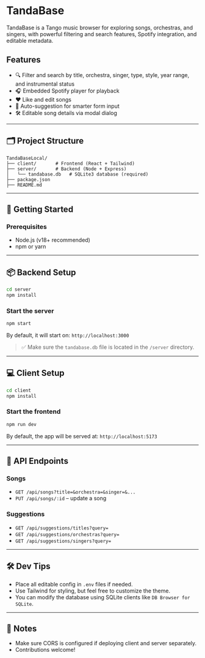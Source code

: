 # TandaBase

TandaBase is a Tango music browser for exploring songs, orchestras, and singers, with powerful filtering and search features, Spotify integration, and editable metadata.

## Features

* 🔍 Filter and search by title, orchestra, singer, type, style, year range, and instrumental status
* 🎧 Embedded Spotify player for playback
* ❤️ Like and edit songs
* 🧠 Auto-suggestion for smarter form input
* 🛠 Editable song details via modal dialog

---

## 🗂 Project Structure

```
TandaBaseLocal/
├── client/       # Frontend (React + Tailwind)
├── server/       # Backend (Node + Express)
│   └── tandabase.db   # SQLite3 database (required)
├── package.json
├── README.md
```

---

## 🚀 Getting Started

### Prerequisites

* Node.js (v18+ recommended)
* npm or yarn

---

## 📦 Backend Setup

```bash
cd server
npm install
```

### Start the server

```bash
npm start
```

By default, it will start on: `http://localhost:3000`

> ✅ Make sure the `tandabase.db` file is located in the `/server` directory.

---

## 💻 Client Setup

```bash
cd client
npm install
```

### Start the frontend

```bash
npm run dev
```

By default, the app will be served at: `http://localhost:5173`

---

## 🔄 API Endpoints

### Songs

* `GET /api/songs?title=&orchestra=&singer=&...`
* `PUT /api/songs/:id` – update a song

### Suggestions

* `GET /api/suggestions/titles?query=`
* `GET /api/suggestions/orchestras?query=`
* `GET /api/suggestions/singers?query=`

---

## 🛠 Dev Tips

* Place all editable config in `.env` files if needed.
* Use Tailwind for styling, but feel free to customize the theme.
* You can modify the database using SQLite clients like `DB Browser for SQLite`.

---

## 📌 Notes

* Make sure CORS is configured if deploying client and server separately.
* Contributions welcome!


